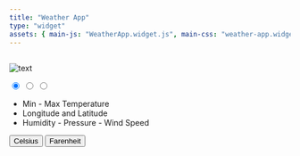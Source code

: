 ```yaml
---
title: "Weather App"
type: "widget"
assets: { main-js: "WeatherApp.widget.js", main-css: "weather-app.widget.css" }
---
```


<article class="widget-weather-app__base"
        data-js-widget="WeatherApp">
  <div class="widget-weather-app__weather">
    <h2 class="cmp-heading__base
              cmp-heading__base--heading-200
              cmp-heading__base--is-center-aligned
              js-weather-app-city"></h2>
    <img class="cmp-image__icon js-weather-app-image"  src="#" alt="text"/>
    <p class="cmp-paragraph__base
              js-weather-app-description"></p>
    <p class="widget-weather-app__temp-info
              js-weather-app-fahrenheit"></p>
    <p class="widget-weather-app__temp-info
              js-weather-app-celsius"></p>
  </div>

  <div class="widget-weather-app__details-container">
    <div class="pat-navigation-tabs-css__base">
      <input class="pat-navigation-tabs-css__radio pat-navigation-tabs-css__radio--one" id="one" name="group" type="radio" checked />
      <input class="pat-navigation-tabs-css__radio pat-navigation-tabs-css__radio--two" id="two" name="group" type="radio" />
      <input class="pat-navigation-tabs-css__radio pat-navigation-tabs-css__radio--three" id="three" name="group" type="radio" />
      <ul class="pat-navigation-tabs-css__tabs-list">
        <li><label class="pat-navigation-tabs-css__tab pat-navigation-tabs-css__tab--one" id="one-tab" for="one">Min - Max Temperature</label></li>
        <li><label class="pat-navigation-tabs-css__tab pat-navigation-tabs-css__tab--two" id="two-tab" for="two">Longitude and Latitude</label></li>
        <li><label class="pat-navigation-tabs-css__tab pat-navigation-tabs-css__tab--three" id="three-tab" for="three">Humidity - Pressure - Wind Speed</label></li>
      </ul>
      <div class="pat-navigation-tabs-css__panels-list">
        <div class="pat-navigation-tabs-css__panel pat-navigation-tabs-css__panel--one" >
          <p class="widget-weather-app__details">
            <span class="js-weather-app-min"></span>
            <span class="js-weather-app-max"></span>
          </p>
        </div>
        <div class="pat-navigation-tabs-css__panel pat-navigation-tabs-css__panel--two">
          <p class="widget-weather-app__details">
            <span class="js-weather-app-longitude"></span>
            <span class="js-weather-app-latitude"></span>
          </p>
        </div>
        <div class="pat-navigation-tabs-css__panel pat-navigation-tabs-css__panel--three">
          <p class="widget-weather-app__details">
            <span class="cmp-paragraph__base js-weather-app-humidity"></span>
            <span class="cmp-paragraph__base js-weather-app-pressure"></span>
            <span class="cmp-paragraph__base js-weather-app-windSpeed"></span>
          </p>
        </div>
      </div>
    </div>

  </div>

  <div class="widget-weather-app__buttons-group">
    <button class="cmp-button__base js-weather-app-button-celsius active-case">Celsius</button>
    <button class="cmp-button__base js-weather-app-button-fahrenheit">Farenheit</button>
  </div>
</article>
